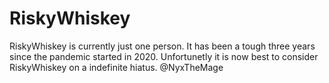 # RiskyWhiskey

RiskyWhiskey is currently just one person. It has been a tough three years since
the pandemic started in 2020. Unfortunetly it is now best to consider
RiskyWhiskey on a indefinite hiatus. @NyxTheMage

